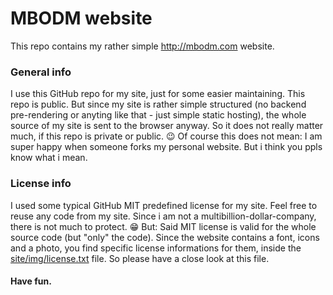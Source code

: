 # MBODM website

This repo contains my rather simple http://mbodm.com website.

### General info
I use this GitHub repo for my site, just for some easier maintaining. This repo is public. But since my site is rather simple structured (no backend pre-rendering or anyting like that - just simple static hosting), the whole source of my site is sent to the browser anyway. So it does not really matter much, if this repo is private or public. 😉 Of course this does not mean: I am super happy when someone forks my personal website. But i think you ppls know what i mean.

### License info
I used some typical GitHub MIT predefined license for my site. Feel free to reuse any code from my site. Since i am not a multibillion-dollar-company, there is not much to protect. 😁 But: Said MIT license is valid for the whole source code (but "only" the code). Since the website contains a font, icons and a photo, you find specific license informations for them, inside the [site/img/license.txt](site/img/license.txt) file. So please have a close look at this file.

#### Have fun.
